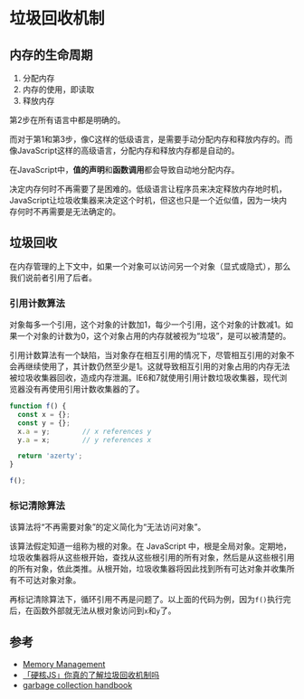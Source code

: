 # 垃圾回收机制

## 内存的生命周期

1. 分配内存
2. 内存的使用，即读取
3. 释放内存

第2步在所有语言中都是明确的。

而对于第1和第3步，像C这样的低级语言，是需要手动分配内存和释放内存的。而像JavaScript这样的高级语言，分配内存和释放内存都是自动的。

在JavaScript中，**值的声明**和**函数调用**都会导致自动地分配内存。

决定内存何时不再需要了是困难的。低级语言让程序员来决定释放内存地时机，JavaScript让垃圾收集器来决定这个时机，但这也只是一个近似值，因为一块内存何时不再需要是无法确定的。

## 垃圾回收

在内存管理的上下文中，如果一个对象可以访问另一个对象（显式或隐式），那么我们说前者引用了后者。

### 引用计数算法

对象每多一个引用，这个对象的计数加1，每少一个引用，这个对象的计数减1。如果一个对象的计数为0，这个对象占用的内存就被视为“垃圾”，是可以被清楚的。

引用计数算法有一个缺陷，当对象存在相互引用的情况下，尽管相互引用的对象不会再继续使用了，其计数仍然至少是1。这就导致相互引用的对象占用的内存无法被垃圾收集器回收，造成内存泄漏。IE6和7就使用引用计数垃圾收集器，现代浏览器没有再使用引用计数收集器的了。

```js
function f() {
  const x = {};
  const y = {};
  x.a = y;        // x references y
  y.a = x;        // y references x

  return 'azerty';
}

f();
```

### 标记清除算法

该算法将“不再需要对象”的定义简化为“无法访问对象”。

该算法假定知道一组称为根的对象。在 JavaScript 中，根是全局对象。定期地，垃圾收集器将从这些根开始，查找从这些根引用的所有对象，然后是从这些根引用的所有对象，依此类推。从根开始，垃圾收集器将因此找到所有可达对象并收集所有不可达对象对象。

再标记清除算法下，循环引用不再是问题了。以上面的代码为例，因为`f()`执行完后，在函数外部就无法从根对象访问到`x`和`y`了。

## 参考

- [Memory Management](https://developer.mozilla.org/en-US/docs/Web/JavaScript/Memory_Management#references)
- [「硬核JS」你真的了解垃圾回收机制吗](https://juejin.cn/post/6981588276356317214#heading-20)
- [garbage collection handbook](https://gchandbook.org/)